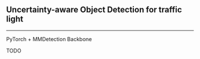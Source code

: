 ## Uncertainty-aware Object Detection for traffic light

------------

PyTorch + MMDetection Backbone

TODO